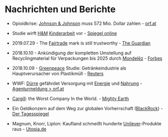 # Nachrichten und Berichte

* Opioidkrise: [Johnson & Johnson](/konzerne/johnson&johnson.html) muss 572 Mio. Dollar zahlen - [orf.at](https://orf.at/#/stories/3135037/)

* Studie wirft [H&M](konzerne/h&m.html) [Kinderarbeit](probleme/kinderarbeit.html) vor - [Spiegel online](
https://www.spiegel.de/wirtschaft/service/h-m-primark-takko-studie-wirft-modeketten-kinderarbeit-in-burma-vor-a-1133370.html)

* 2019.07.29 - The [Fairtrade](/organisationen/fairtrade_labelling_organizations_international.html) mark is still trustworthy - [The Guardian](https://www.theguardian.com/global-development/2019/jul/29/the-fairtrade-mark-is-still-trustworthy)

* 2018.10.10 - Ankündigung der kompletten Umstellung auf Recyclingmaterial für Verpackungen bis 2025 durch [Mondelēz](/konzerne/mondelez_international.html) - [Forbes](https://www.forbes.com/sites/joannafantozzi/2018/10/10/oreo-and-cadbury-parent-company-mondelez-is-going-green/#7504553d29ac)

* 2018.10.09 - [Greenpeace](/organisationen/greenpeace.html) Studie: Getränkeindustrie als Hauptverursacher von Plastikmüll - [Reuters](https://www.reuters.com/article/us-coca-cola-plastic/coke-pepsi-nestle-top-makers-of-plastic-waste-greenpeace-idUSKCN1MJ1FM)

* WWF: [Dürre](thema/duerre.html) gefährdet Versorgung mit [Energie](thema/energieversorgung.html) und [Nahrung](thema/lebensmittelversorgung.html) - [Agenturmeldung > orf.at](https://orf.at/#/stories/3134567/)

* [Cargill](konzerne/cargill.html): the Worst Company In the World. - [Mighty Earth](http://www.mightyearth.org/wp-content/uploads/Mighty-Earth-Report-Cargill-The-Worst-Company-in-the-World-July-2019.pdf)

* Ein Geldkonzern auf dem Weg zur globalen Vorherrschaft ([BlackRock](/konzerne/blackrock.html)) - [Der Tagesspiegel](https://www.tagesspiegel.de/gesellschaft/blackrock-ein-geldkonzern-auf-dem-weg-zur-globalen-vorherrschaft/21246966.html)

* Magnum, Knorr, Lipton: Kaufland schmeißt hunderte [Unilever](/konzerne/Unilever.html)-Produkte raus - [Utopia.de](https://utopia.de/magnum-knorr-lipton-kaufland-unilever-104035)
